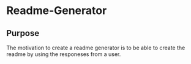 # Readme-Generator 

## Purpose 
The motivation to create a readme generator is to be able to create the readme by using the responeses from a user. 

##
